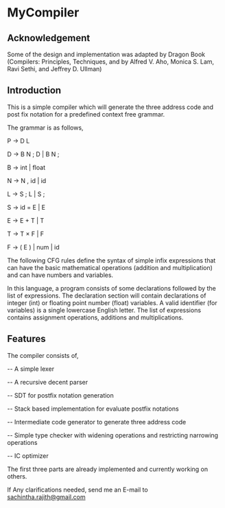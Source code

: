 MyCompiler
==========

Acknowledgement
---------------

Some of the design and implementation was adapted by Dragon Book (Compilers: Principles, Techniques, and by Alfred V. Aho, Monica S. Lam, Ravi Sethi, and Jeffrey D. Ullman)

Introduction
------------

This is a simple compiler which will generate the three address code and post fix notation for a predefined context 
free grammar. 

The grammar is as follows,

  P → D L
  
  D → B N ; D | B N ;
  
  B → int | float
  
  N → N , id | id
  
  L → S ; L | S ;
  
  S → id = E | E
  
  E → E + T | T
  
  T → T × F | F
  
  F → ( E ) | num | id
  
  
The following CFG rules define the syntax of simple infix expressions that can have the basic mathematical operations 
(addition and multiplication) and can have numbers and variables.

In this language, a program consists of some declarations followed by the list of expressions. The declaration section 
will contain declarations of integer (int) or floating point number (float) variables. A valid identifier (for variables)
is a single lowercase English letter. The list of expressions contains assignment operations, additions and 
multiplications.


Features
--------

The compiler consists of,

-- A simple lexer

-- A recursive decent parser

-- SDT for postfix notation generation

-- Stack based implementation for evaluate postfix notations

-- Intermediate code generator to generate three address code

-- Simple type checker with widening operations and restricting narrowing operations

-- IC optimizer


The first three parts are already implemented and currently working on others.

If Any clarifications needed, send me an E-mail to sachintha.rajith@gmail.com
